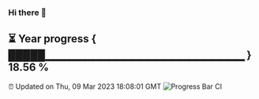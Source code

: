 ### Hi there 👋
⏳ Year progress { █████▁▁▁▁▁▁▁▁▁▁▁▁▁▁▁▁▁▁▁▁▁▁▁▁▁ } 18.56 %
---
⏰ Updated on Thu, 09 Mar 2023 18:08:01 GMT
![Progress Bar CI](https://github.com/Moyi321/Moyi321/workflows/Progress%20Bar%20CI/badge.svg)
